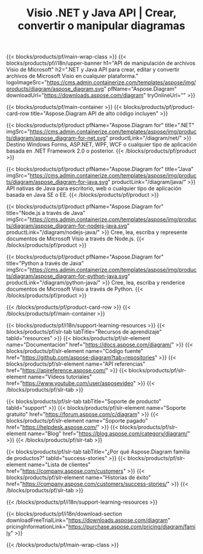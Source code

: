 ﻿---
title: Visio .NET y Java API | Crear, convertir o manipular diagramas 
weight: 10
url: /es/family
description: Biblioteca Diagram para crear, editar, imprimir y convertir archivos Visio en aplicaciones .NET Java y Mono sin Microsoft Visio instalado
---
{{< blocks/products/pf/main-wrap-class >}}
{{< blocks/products/pf/i18n/upper-banner h1="API de manipulación de archivos Visio de Microsoft" h2=".NET y Java API para crear, editar y convertir archivos de Microsoft Visio en cualquier plataforma." logoImageSrc="https://cms.admin.containerize.com/templates/aspose/img/products/diagram/aspose_diagram.svg" pfName="Aspose.Diagram" downloadUrl="https://downloads.aspose.com/diagram" tryOnlineUrl="" >}}

{{< blocks/products/pf/main-container >}}
{{< blocks/products/pf/product-card-row title="Aspose.Diagram API de alto código incluyen" >}}

{{< blocks/products/pf/product pfName="Aspose.Diagram for" title=".NET" imgSrc="https://cms.admin.containerize.com/templates/aspose/img/products/diagram/aspose_diagram-for-net.svg" productLink="/diagram/net/" >}}
Destino Windows Forms, ASP.NET, WPF, WCF o cualquier tipo de aplicación basada en .NET Framework 2.0 o posterior.
{{< /blocks/products/pf/product >}}

{{< blocks/products/pf/product pfName="Aspose.Diagram for" title="Java" imgSrc="https://cms.admin.containerize.com/templates/aspose/img/products/diagram/aspose_diagram-for-java.svg" productLink="/diagram/java/" >}}
API nativas de Java para escritorio, web o cualquier tipo de aplicación basada en Java SE o EE.
{{< /blocks/products/pf/product >}}

{{< blocks/products/pf/product pfName="Aspose.Diagram for" title="Node.js a través de Java" imgSrc="https://cms.admin.containerize.com/templates/aspose/img/products/diagram/aspose_diagram-for-nodejs-java.svg" productLink="/diagram/nodejs-java/" >}}
Cree, lea, escriba y represente documentos de Microsoft Visio a través de Node.js.
{{< /blocks/products/pf/product >}}

{{< blocks/products/pf/product pfName="Aspose.Diagram for" title="Python a través de Java" imgSrc="https://cms.admin.containerize.com/templates/aspose/img/products/diagram/aspose_diagram-for-python-java.svg" productLink="/diagram/python-java/" >}}
Cree, lea, escriba y renderice documentos de Microsoft Visio a través de Python.
{{< /blocks/products/pf/product >}}

{{< /blocks/products/pf/product-card-row >}}
{{< /blocks/products/pf/main-container >}}

{{< blocks/products/pf/i18n/support-learning-resources >}}
{{< blocks/products/pf/slr-tab tabTitle="Recursos de aprendizaje" tabId="resources" >}}
{{< blocks/products/pf/slr-element name="Documentación" href="https://docs.aspose.com/diagram/" >}}
{{< blocks/products/pf/slr-element name="Código fuente" href="https://github.com/aspose-diagram?tab=repositories" >}}
{{< blocks/products/pf/slr-element name="API referencias" href="https://apireference.aspose.com/" >}}
{{< blocks/products/pf/slr-element name="Vídeos tutoriales" href="https://www.youtube.com/user/asposevideo" >}}
{{< /blocks/products/pf/slr-tab >}}

{{< blocks/products/pf/slr-tab tabTitle="Soporte de producto" tabId="support" >}}
{{< blocks/products/pf/slr-element name="Soporte gratuito" href="https://forum.aspose.com/c/diagram" >}}
{{< blocks/products/pf/slr-element name="Soporte pagado" href="https://helpdesk.aspose.com/" >}}
{{< blocks/products/pf/slr-element name="Blog" href="https://blog.aspose.com/category/diagram/" >}}
{{< /blocks/products/pf/slr-tab >}}

{{< blocks/products/pf/slr-tab tabTitle="¿Por qué Aspose.Diagram familia de productos?" tabId="success-stories" >}}
{{< blocks/products/pf/slr-element name="Lista de clientes" href="https://company.aspose.com/customers" >}}
{{< blocks/products/pf/slr-element name="Historias de éxito" href="https://company.aspose.com/customers/success-stories/" >}}
{{< /blocks/products/pf/slr-tab >}}

{{< /blocks/products/pf/i18n/support-learning-resources >}}

{{< blocks/products/pf/i18n/download-section downloadFreeTrialLink="https://downloads.aspose.com/diagram" pricingInformationLink="https://purchase.aspose.com/pricing/diagram/family" >}}

{{< /blocks/products/pf/main-wrap-class >}}
